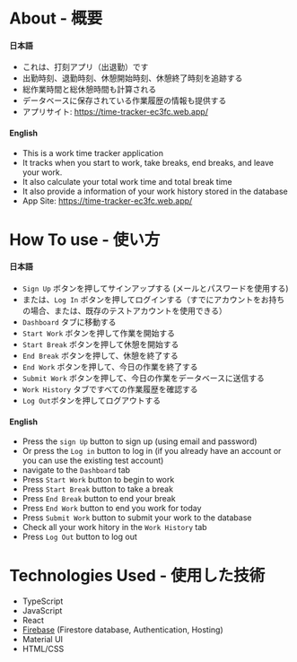 # About - 概要

#### 日本語

-   これは、打刻アプリ（出退勤）です
-   出勤時刻、退勤時刻、休憩開始時刻、休憩終了時刻を追跡する
-   総作業時間と総休憩時間も計算される
-   データベースに保存されている作業履歴の情報も提供する
-   アプリサイト: https://time-tracker-ec3fc.web.app/

#### English

-   This is a work time tracker application
-   It tracks when you start to work, take breaks, end breaks, and leave your work.
-   It also calculate your total work time and total break time
-   It also provide a information of your work history stored in the database
-   App Site: https://time-tracker-ec3fc.web.app/

# How To use - 使い方

#### 日本語

-   `Sign Up` ボタンを押してサインアップする (メールとパスワードを使用する)
-   または、`Log In` ボタンを押してログインする（すでにアカウントをお持ちの場合、または、既存のテストアカウントを使用できる）
-   `Dashboard` タブに移動する
-   `Start Work` ボタンを押して作業を開始する
-   `Start Break` ボタンを押して休憩を開始する
-   `End Break` ボタンを押して、休憩を終了する
-   `End Work` ボタンを押して、今日の作業を終了する
-   `Submit Work` ボタンを押して、今日の作業をデータベースに送信する
-   `Work History` タブですべての作業履歴を確認する
-   `Log Out`ボタンを押してログアウトする

#### English

-   Press the `sign Up` button to sign up (using email and password)
-   Or press the `Log in` button to log in (if you already have an account or you can use the existing test account)
-   navigate to the `Dashboard` tab
-   Press `Start Work` button to begin to work
-   Press `Start Break` button to take a break
-   Press `End Break` button to end your break
-   Press `End Work` button to end you work for today
-   Press `Submit Work` button to submit your work to the database
-   Check all your work hitory in the `Work History` tab
-   Press `Log Out` button to log out

# Technologies Used - 使用した技術

-   TypeScript
-   JavaScript
-   React
-   [Firebase](https://firebase.google.com/) (Firestore database, Authentication, Hosting)
-   Material UI
-   HTML/CSS
